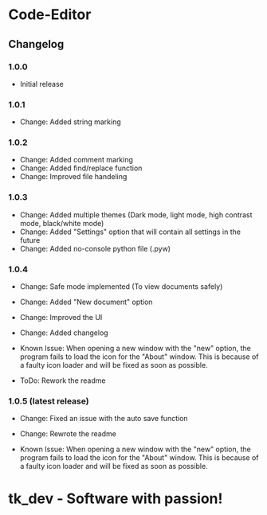 # Code-Editor

## Changelog

### 1.0.0

- Initial release

### 1.0.1

- Change: Added string marking

### 1.0.2

- Change: Added comment marking
- Change: Added find/replace function
- Change: Improved file handeling

### 1.0.3

- Change: Added multiple themes (Dark mode, light mode, high contrast mode, black/white mode)
- Change: Added "Settings" option that will contain all settings in the future
- Change: Added no-console python file (.pyw)

### 1.0.4

- Change: Safe mode implemented (To view documents safely)
- Change: Added "New document" option
- Change: Improved the UI
- Change: Added changelog

- Known Issue: When opening a new window with the "new" option, the program fails to load the icon for the "About" window. This is because of a faulty icon loader and will be fixed as soon as possible.

- ToDo: Rework the readme

### 1.0.5 (latest release)

- Change: Fixed an issue with the auto save function
- Change: Rewrote the readme

- Known Issue: When opening a new window with the "new" option, the program fails to load the icon for the "About" window. This is because of a faulty icon loader and will be fixed as soon as possible.

# tk_dev - Software with passion!
